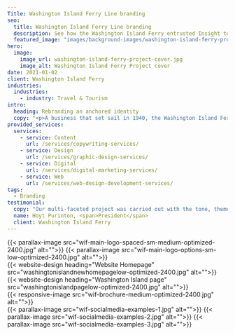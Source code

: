 ```yaml
---
Title: Washington Island Ferry Line branding
seo:
  title: Washington Island Ferry Line branding
  description: See how the Washington Island Ferry entrusted Insight to create a new brand that reflects their modern operations but also respects the history with the Island community.
  featured_image: "images/background-images/washington-island-ferry-project-cover.jpg"
hero:
  image:
    image_url: washington-island-ferry-project-cover.jpg
    image_alt: Washington Island Ferry Project cover
date: 2021-01-02
client: Washington Island Ferry
industries:
  industries:
    - industry: Travel & Tourism
intro:
  heading: Rebranding an anchored identity
  copy: "<p>A business that set sail in 1940, the Washington Island Ferry has been a thriving and vital conduit to island life and tourism for decades. After years of promoting the island and its sole source of transportation under a well-established brand, the Washington Island Ferry crew entrusted Insight to create a new brand that reflects their modern operations but also respects their rich history with the Island community. A revamped logo, website, jingle and brochure—complemented by ongoing social media—launched right on the cusp of Washington Island’s busy season, providing fresh momentum for many successful voyages to come!</p>"
provided_services:
  services:
    - service: Content
      url: /services/copywriting-services/
    - service: Design
      url: /services/graphic-design-services/
    - service: Digital
      url: /services/digital-marketing-services/
    - service: Web
      url: /services/web-design-development-services/
tags:
  - Branding
testimonial:
  copy: "Our multi-faceted project was carried out with the tone, theme, vision and culture we wished to convey and taken to the next level. Our business has grown beyond our imagination because of what Insight has done for us."
  name: Hoyt Purinton, <span>President</span>
  client: Washington Island Ferry
---
```


<div class="wrapper-md">
<div class="flex-grid">
{{< parallax-image src="wif-main-logo-spaced-sm-medium-optimized-2400.jpg" alt="">}}
{{< parallax-image src="wif-main-logo-options-sm-low-optimized-2400.jpg" alt="">}}
</div>
<div class="flex-grid">
{{< website-design heading="Website Homepage" src="washingtonislandnewhomepagelow-optimized-2400.jpg" alt="">}}
</div>
<div class="flex-grid">
{{< website-design heading="Washington Island page" src="washingtonislandpagelow-optimized-2400.jpg" alt="">}}
</div>
<div class="flex-grid">
{{< responsive-image src="wif-brochure-medium-optimized-2400.jpg" alt="">}}
</div>
<div class="flex-grid">
{{< parallax-image src="wif-socialmedia-examples-1.jpg" alt="">}}
{{< parallax-image src="wif-socialmedia-examples-2.jpg" alt="">}}
{{< parallax-image src="wif-socialmedia-examples-3.jpg" alt="">}}
</div>
</div>
